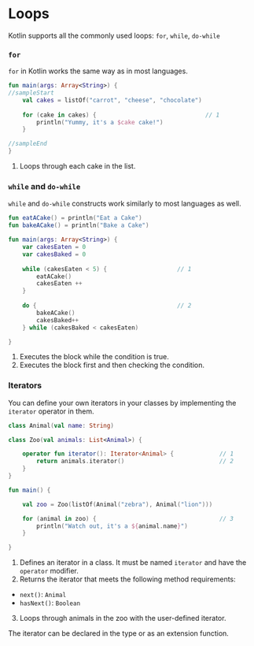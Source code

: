 # Loops

Kotlin supports all the commonly used loops: `for`, `while`, `do-while`

### `for`

`for` in Kotlin works the same way as in most languages.

```kotlin
fun main(args: Array<String>) {
//sampleStart
    val cakes = listOf("carrot", "cheese", "chocolate")
    
    for (cake in cakes) {                               // 1
        println("Yummy, it's a $cake cake!")
    }

//sampleEnd
}
```

1. Loops through each cake in the list.

### `while` and `do-while`

`while` and `do-while` constructs work similarly to most languages as well.

```kotlin
fun eatACake() = println("Eat a Cake")
fun bakeACake() = println("Bake a Cake")

fun main(args: Array<String>) {
    var cakesEaten = 0
    var cakesBaked = 0
    
    while (cakesEaten < 5) {                    // 1
        eatACake()
        cakesEaten ++
    }
    
    do {                                        // 2
        bakeACake()
        cakesBaked++
    } while (cakesBaked < cakesEaten)

}
```

1. Executes the block while the condition is true.
2. Executes the block first and then checking the condition.

### Iterators

You can define your own iterators in your classes by implementing the `iterator` operator in them.

```kotlin
class Animal(val name: String)

class Zoo(val animals: List<Animal>) {

    operator fun iterator(): Iterator<Animal> {             // 1
        return animals.iterator()                           // 2
    }
}

fun main() {

    val zoo = Zoo(listOf(Animal("zebra"), Animal("lion")))

    for (animal in zoo) {                                   // 3
        println("Watch out, it's a ${animal.name}")
    }

}
```

1. Defines an iterator in a class. It must be named `iterator` and have the `operator` modifier.
2. Returns the iterator that meets the following method requirements:

* `next()`: `Animal`
* `hasNext()`: `Boolean`

3. Loops through animals in the zoo with the user-defined iterator.

The iterator can be declared in the type or as an extension function.
